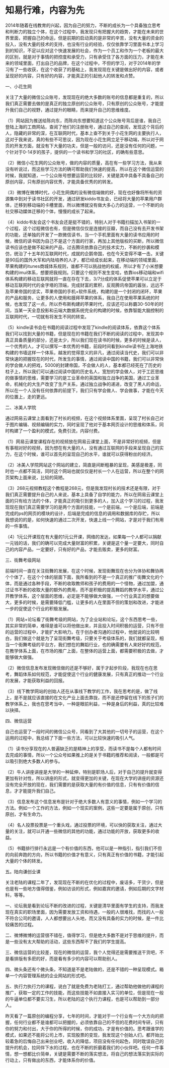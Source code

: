# 知易行难，内容为先

2014年随着在线教育的兴起，因为自己的努力，不断的成长为一个具备独立思考和判断力的独立个体，在这个过程中，我发现只有把握大的趋势，才能在未来的世界里面，把握自己的命运，但是前期的启动真的是非常的辛苦，没有大量的资金的投入，没有大量的技术的支持，也没有行业的经验，仅仅依靠学习里面书本上学习到的知识，不足以应对这个快速发展的社会，作为一个员工和作为一个老板的最大的区别，就是对于事情的把控度和承受力，只有承受住了各方面的压力，才能在未来的领域里面，打出自己的品牌，在这个过程中，不但的学习，对于2014年的学习有了一些收获，在这个收获了的基础上，我发现现在关键是做出好的内容，或者呈现好的内容，只有好的内容，才能真正的引起他人的转发和点赞。

一、小花生网

关注了大量的微信公众账号，发现现在的绝大多数的账号的信息都是重复的，所以我们真正需要去做的是真正的独立原创的公众账号，只有原创的公众账号，才能提升我们自己的视野，通过提升的眼睛，而来提升自己的思维维度。

（1）网站因为推送给陈向东，而陈向东想要知道这个公众账号背后是谁，我自己登陆上海的工商网站，查阅了他们的注册账号，通过自己的查阅，发现这个背后的人，隐藏的非常的深，在互联网时代，基本上查不到关于小花生网的主要执行人，这对于我来说，真的有些不可思议，因为现在小花生网立足于移动端，所以对于网页的开发方面，就没有下大量的功夫，但是一般的访问，还是没有任何的问题，一个针对于0-14岁的孩子，提供的一个读书和学习的社区，的确有些意思。

（2）微信小花生网的公众账号，做的内容的质量，高在有一些学习方法，我从来没有听说过，而这些学习方法的确可帮助我们快速的提高，所以在这个微信运营的时候，我就知道，一个公众账号想要运营的比较好，关键是其中具备不具备自己的原创内容，只有原创内容优秀，才能具备优秀的的转发。

（3）微博在微博时代，小花生网偶的没有微信端做的好，现在也好像将所有的资源集中到对于读书社区的开发，通过研发kiddo书友会，已经将大量的苹果用户群体，迁移到移动端的卡槽里面，所以微博就没有做大多心力的运营，一个不断的向社交移动媒体迁移的个体，慢慢的成长了起来。

（4）kiddo书友会这个书友会还是挺不错的，特别人对于书籍扫描加入书架的一个过程，这个过程微信也有，但是微信仅仅是连接的豆瓣，而自己没有去开发书架的功能，还单独的开发了一款微信读书，当一个手机里面有大量的读书应用的时候，微信的读书因为自己不是这个方面的行家，再加上其他版权的买断，所以微信读书应该也是做不起来的产品，过去腾讯依靠自己的技术实力，不断的抄袭和模仿，统治了十五年的互联网时代，成就的企鹅帝国，也在今天变得不堪一击。关键是90后的国外大军和内陆培养的人才，都已经成长起来，在移动端的领域里面，苹果构建的itunes商城体系规则，谁都不可以挑战他的权威，所以才有了小米想要构建的imui体系，想要把我规则。只要这个规则不发生变哈，依靠ios移动端和wifi体系构建的移动互联网就将一直在存在下去，3/7分成的体系促使苹果可以立足于移动互联网时代的金字塔的顶端，完成财富的累积，反观腾讯帝国的嚣张，远远不及苹果帝国的坚实，苹果帝国的手机+软件系统，构建的是一个封闭的闭环，苹果的产品和服务，让更多的人使用和膜拜苹果的体系，我自己在使用苹果系统的时候，也发现了这一点，所以乔布斯构建的苹果时代，应该还可以称霸30-50年的时间，当某一天全息投影和云端大数据系统完全的构建的时候，依靠智能大脑控制的互联网时代，一切就有将发生不同的转变。

（5）kindle读书会在书籍的阅读过程中发现了kindle的阅读体系，依靠这个体系我们可以找到大量的书籍，但是现在的书籍在我们不断的阅读的过程中，发现其中真正具备质量的部分，还是太少，所以我们现在读书的时候，更多的时候是读人，一个优秀的人，才可以撰写一本优秀的书籍，前段时间看到kindle读书在上海地铁构建的书墙这样一个体系，越发的觉得意义的非凡，通过阅读当代史，我们可以非常快速的把握现在的时代，所发生的事情，通过阅读中国的书籍，我们可以非常快的学会做人的把戏，5000的封建帝国，不会做人的人，基本都已经死在了历史的柱子上，所以我们可以通过阅读中国的历史名人，宽恕的学会做人，对于工匠思维的做事情的思维，需要学习的是工业革命的英国和独立战争的美国，通过工业革命，机械化的大生产改变了生产关系，通过独立战争的递进，改变了黑人的命运，所以在一个人没有任何依靠的前提下，我们只有学会做人、学会做事，才能在今天的位置上，走的更远。

二、冰美人学院

通过网易云课堂上面看到了村长的视频，在这个视频体系里面，呈现了村长自己对于图片编辑、视频编辑的实力，同时呈现了他对于基本网页设计的思维和体系，同时构建了一个盈利的模式，免费引流，内容付费。

（1）网易云课堂课程存在的视频放在网易云课堂上面，不是非常好的视频，但是有事相对好的视频，因为想在有大量的人，没有通过互联网的手段来呈现自己的实力，在这个时候，谁可以首先的呈现自己的水平，谁就可以获得粉丝的经济。

（2）冰美人学院网站这个网站的建立，简直是间断粗暴的呈现，美感是极差，同时也一点都不简洁，同时这个网站也就仅仅是村长一个人在运营，所以在整个的网页架构上面来说，比较的简陋。

（3）268元视频教程这个教程是268元，但是我发现村长的技术还是有限，对于我们真正需要提升自己的人来说，基本上具备了自学的能力，所以在网易云课堂上面的只有给方法的个体，才能真正的吸引到更多的人，加入这个学习的过程，我发现现在我们真正需要学习的是两个方面的技能，一个是前端，一个是后端，前端是完成的ps的网页的模块的设计，后端是完成的信息的调用和数据库的存贮，所以我想说的的是，如何快速的通过二次开发，快速上线一个网站，才是对于我们有用的一件事情。

（4）1元公开课现在有大量的1元公开课，网络的发达，如果每一个人都可以捐献一元钱的话，我们的确可以完成大量财富的积累，关键是这个量一定要大，同时自己的内容产品，一定要好，只有好的产品，才能去贩卖，更多的财富。

三、街舞考级网站

前端时间一直在关注街舞的发展，在这个时候，发现街舞现在也分为体协和舞协两个个体了，在这个个体的层面下面，我所看到的不是一个真正的推广街舞文化的个体，而是通过各种手段，不断的收取教师和孩子的费用的一个怪物，通过加盟，通过证书不断的收取大量的额外的费用，而不是积极的提高舞蹈的教学水平，通过公开教学体系，这个层面的思维，必定是不能够做大做强，一个行业真正的想要做大，更多的时候，是需要降低门槛，让更多的人在里面不但的策划和改进，才能进一步的促使这个行业的积极发展。

（1）网站+论坛看了街舞考级的网站，为了企业站和论坛，这个东西思考一些，其实非常的简单，难得是谁可以将他做出来，并且投入时间积极的运营，只有不但的运营的过程中，才能扩大影响力。在于创办者沟通的过程中，他就说的比较明白，我们做这个就是为了呈现街舞考级，只要关于考级体系的，我们就都呈现，相当一个街舞考级的平台方，我们想在的舞蹈行业，也的确需要有人来好好的规范，在教学体系上面，在市场的推广上面，在整体的运营上面，都需要积极的去做，才能够做大做强。

（2）微信信息发布发现微信做的还是不够好，属于才起步阶段，我现在也在思考，舞蹈体系如何规范，才能促使这个行业的健康发展，只有真正的推动一个行业的发展，才能获取利益的回报。

（3）线下教学网站的创始人还在从事线下教学的工作，我在思考的是，做了线上，是不是就应该直接的在文化产业上面去靠拢，而不是还停留在线下的孩子们的教学体系上，我也在思考当中，一种是眼前利益，一种是身后的利益，真的比较难以抉择。

四、微信运营

自己也运营了一段时间的微信公众号，同看到了大其他的一切号子的运营，在这个运用的过程中，我总结了下面一些方法，可以比较快速的吸引人气。

（1）读书分享现在的人普遍缺乏的是精神上的享受，而读书不是每个人都有时间去完成的事情，所以一个公众号如果推上的是关于书籍的推荐和阅读，一般都是可以吸引到绝大多数人的参与。

（2）牛人讲座讲座是大学的一种延伸，特别是职场人后，对于自己的提升就变得更加有针对性，所以讲座的形式，就变得更加的关键，在现在大学的讲座的资源还没有完全开放的现在，我们需要的是获取大量的有价值的信息，只有有价值的信息，才才能提升我们自己。

（3）信息发布这个信息发布是针对于绝大多数人有意义的事情，例如一个学习的方法。例如一个工作的方法，例如一个现实的案例，这些一定要是属于原创，只有原创，才有生命力。

（4）名人投票投票是一个重头戏，通过投票的环境，可以快的获取关注，通过大量的关注，就可以开通一些微信的其他的功能，通过功能的开放，获取更多的收益。

（5）书籍排行排行永远是一个有价值的东西，他可以是一种指引，指引我们不但的向前奔跑的方向，所以书籍的价值才有意义，只有真正有价值的书籍，才能引起大量的个体的转发。

五。陆向谦创业课

关注老陆的课程二年了，发现现在不断的在优化的过程中，废话多，干货少，但是也是有一些地方值得借鉴，例如访谈的形式，例如嘉宾的邀请，例如后期的文字材料，等等。

一、论坛我是看到论坛不断的改进的过程，关键是清华里面有学生的支持，而我发现在真实的职场里面，因为需要发放工资和待遇，一般的人很难找，而找的人一般不符合公司的邀请，人人都想要出人头地，而又没有具备的实力的时候，是一件比较痛苦的过程。

二、微博微博的运营很不错在，值得学习，但是绝大多数不是对于思维的提升，而是一些没有太大帮助的活动，这些东西帮不了我们的学生提高。

三、微信运营的比较差，现在的微信的运营，我个人觉得还是需要推送干货吧，不是看排版有多麽的好，而是看有多少的内容可以帮助别人。

四、微头条还有个微头条，不知道是不是老陆做的，还是不错的一种呈现模式。箱单一个内容管理系统的企业网站的形式吧。

五、执行力执行力的课程，说白了就是免费为老陆打工，通过帮助他做他的课程的推广，获取一定的工作的技能，而这些技能不如直接入实习的单位，但是现在一般的牛逼单位都不要实习生，所以老陆的这个执行力课程，也是可以帮助到一部分人。

昨天看了一篇原创的编程分享，七年的时间，才能对于一个行业有一个大方向的把握，任何行业都不是谁都可以把握的，必须依靠自己的不但的花费时间专研，只有你的努力和付出，大于你的所得的时候，你的成功，才是有价值的。思考跟谁学的模式，如果还不能将公司上市，实现股票的变现，我发现这个创始人们，都开始比较着急的后悔自己出来创业吧，收入的降低，项目没有任何起色，同时耽误自己的提升的机会，拉同伴下水的过程，也在不断的折磨着我们的小伙伴吧。任何一件事情，想一想都比价简单，关键是需要不断的落实想法，将自己的想法落实到实际的行动上，只有做出的东西，才能体系你的价值。
